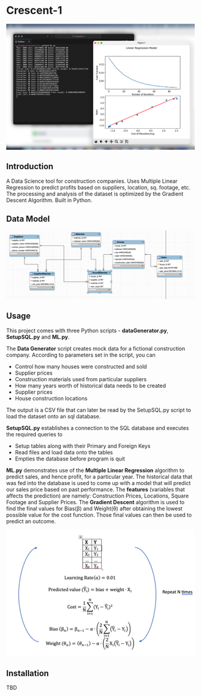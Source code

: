 # Crescent-1

![Main Picture](mainpic.png)

## Introduction
A Data Science tool for construction companies. Uses Multiple Linear Regression to predict profits based on suppliers, location, sq. footage, etc. The processing and analysis of the dataset is optimized by the Gradient Descent Algorithm. Built in Python.

## Data Model
![EER Diagram](EER.png)

## Usage
This project comes with three Python scripts - **dataGenerator.py**, **SetupSQL.py** and **ML.py**.

The **Data Generator** script creates mock data for a fictional construction company. According to parameters set in the script, you can 
- Control how many houses were constructed and sold
- Supplier prices
- Construction materials used from particular suppliers
- How many years worth of historical data needs to be created
- Supplier prices
- House construction locations

The output is a CSV file that can later be read by the SetupSQL.py script to load the dataset onto an sql database.

**SetupSQL.py** establishes a connection to the SQL database and executes the required queries to
- Setup tables along with their Primary and Foreign Keys
- Read files and load data onto the tables
- Empties the database before program is quit

**ML.py** demonstrates use of the **Multiple Linear Regression** algorithm to predict sales, and hence profit, for a particular year. The historical data that was fed into the database is used to come up with a model that will predict our sales price based on past performance. The **features** (variables that affects the prediction) are namely: Construction Prices, Locations, Square Footage and Supplier Prices. The **Gradient Descent** algorithm is used to find the final values for Bias(β) and Weight(θ) after obtaining the lowest possible value for the cost function. Those final values can then be used to predict an outcome.

![Graphical](graphical.png)

## Installation
TBD
